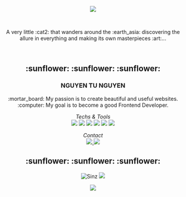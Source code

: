 <!-- INTRO-->
<p align="center">
	<img src = "https://media.giphy.com/media/WrtiSfFlpgqIRzVB7t/giphy.gif">
	
</p>

</br>

<p align="center">
	A very little :cat2: that wanders around the :earth_asia: discovering the allure in everything and making its own masterpieces :art:...	
</p>

</br>
<!-- INFORMATION-->
<h2 align="center"> :sunflower: :sunflower: :sunflower:</h2>

<h3 align="center">
	NGUYEN TU NGUYEN
</h3>
<p align="center">
	:mortar_board: My passion is to create beautiful and useful websites. :computer:  My goal is to become a good Frontend Developer. 
</p>
<p align="center">
	<em> Techs & Tools </em>
	</br>
	<img src="https://img.shields.io/badge/-black?style=flat-square&logo=html5"/>
 	<img src="https://img.shields.io/badge/-black?style=flat-square&logo=css3&logoColor=1572B6"/>
  	<img src="https://img.shields.io/badge/-black?style=flat-square&logo=javascript"/> 
  	<img src="https://img.shields.io/badge/-black?style=flat-square&logo=react"/>
  	<img src="https://img.shields.io/badge/-black?style=flat-square&logo=git"/>
	<img src="https://img.shields.io/badge/-black?style=flat-square&logo=atom&logoColor=brightgreen"/>
</p>



<p align="center" >
	<em> Contact </em>
	</br>
	<a href="https://www.linkedin.com/in/nguyen-nguyen-411810158/">
		<img src="https://img.shields.io/badge/-nguyen-blue?style=flat&logo=Linkedin&logoColor=white&link=https://www.linkedin.com/in/nguyen-nguyen-411810158/">
	</a>
	<a href="mailto:ngtng.nguyen@gmail.com">
		<img src="https://img.shields.io/badge/-ngtng.nguyen-c14438?style=flat-square&logo=Gmail&logoColor=white&link=mailto:ngtng.nguyen@gmail.com"/>
	</a>
</p>
<!-- GITHUB -->
<h2 align="center"> :sunflower: :sunflower: :sunflower: </h2>

<p align="center">
	<img src="https://github-readme-stats.vercel.app/api?username=sinz134&show_icons=true&theme=github_dark&line_height=27" alt=Sinz />
  <img src ="https://github-readme-stats.vercel.app/api/top-langs/?username=sinz134&count_private=true&theme=github_dark&langs_count=3&hide=html,css,pug">
</p>

<p align="center">
	<img src = "https://media.giphy.com/media/S6VGjvmFRu5Qk/giphy.gif">
	
</p>
